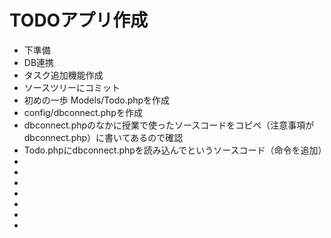# TODOアプリ作成
* 下準備
* DB連携
* タスク追加機能作成
* ソースツリーにコミット
* 初めの一歩 Models/Todo.phpを作成
* config/dbconnect.phpを作成
* dbconnect.phpのなかに授業で使ったソースコードをコピペ（注意事項がdbconnect.php）に書いてあるので確認
* Todo.phpにdbconnect.phpを読み込んでというソースコード（命令を追加）
*
*
*
*
*
*
*